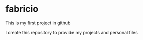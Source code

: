# fabricio
This is my first project in github

I create this repository to provide my projects and personal files 
